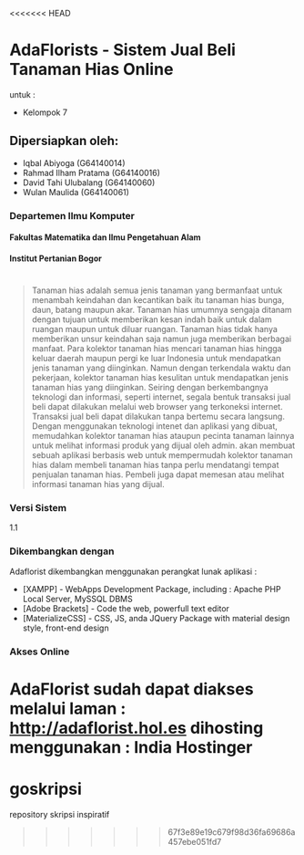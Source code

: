<<<<<<< HEAD
# AdaFlorists - Sistem Jual Beli Tanaman Hias Online

untuk :
 - Kelompok 7



## Dipersiapkan oleh:
- Iqbal Abiyoga	(G64140014)
- Rahmad Ilham Pratama	(G64140016)
- David Tahi Ulubalang	(G64140060)
- Wulan Maulida	(G64140061)

### Departemen Ilmu Komputer
#### Fakultas Matematika dan Ilmu Pengetahuan Alam
#### Institut Pertanian Bogor

#

>Tanaman hias adalah semua jenis tanaman yang bermanfaat untuk menambah keindahan dan kecantikan baik itu tanaman hias bunga, daun, batang maupun akar. Tanaman hias umumnya sengaja ditanam dengan tujuan untuk memberikan kesan indah baik untuk dalam ruangan maupun untuk diluar ruangan. Tanaman hias tidak hanya memberikan unsur keindahan saja namun juga memberikan berbagai manfaat.
Para kolektor tanaman hias mencari tanaman hias hingga keluar daerah maupun pergi ke luar Indonesia untuk mendapatkan jenis tanaman yang diinginkan. Namun dengan terkendala waktu dan pekerjaan, kolektor tanaman hias kesulitan untuk mendapatkan jenis tanaman hias yang diinginkan. 
Seiring dengan berkembangnya teknologi dan informasi, seperti internet, segala bentuk transaksi  jual beli  dapat dilakukan melalui web browser yang terkoneksi internet. Transaksi jual beli  dapat dilakukan tanpa bertemu secara langsung. Dengan menggunakan teknologi intenet dan aplikasi yang dibuat, memudahkan kolektor tanaman hias ataupun pecinta tanaman lainnya untuk melihat informasi produk yang dijual oleh admin. akan membuat sebuah aplikasi berbasis web untuk mempermudah kolektor tanaman hias dalam  membeli tanaman hias tanpa perlu mendatangi tempat penjualan tanaman hias. Pembeli juga dapat memesan atau melihat informasi tanaman hias yang dijual. 


### Versi Sistem
1.1
### Dikembangkan dengan

Adaflorist dikembangkan menggunakan perangkat lunak aplikasi : 

* [XAMPP] - WebApps Development Package, including : Apache PHP Local Server, MySSQL DBMS
* [Adobe Brackets] - Code the web, powerfull text editor
* [MaterializeCSS] - CSS, JS, anda JQuery Package with material design style, front-end design


### Akses Online
AdaFlorist sudah dapat diakses melalui laman : http://adaflorist.hol.es
dihosting menggunakan :
India Hostinger
=======
# goskripsi
repository skripsi inspiratif
>>>>>>> 67f3e89e19c679f98d36fa69686a457ebe051fd7
